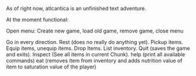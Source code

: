 As of right now, atlcantica is an unfinished text adventure.

At the moment functional:

Open menu:
    Create new game,
    load old game,
    remove game,
    close menu

Go in every direction.
Rest (does no really do anything yet).
Pickup items.
Equip items, unequip items.
Drop Items.
List inventory.
Quit (saves the game and exits).
Inspect (See all items in current Chunk).
help (print all available commands)
eat (removes item from inventory and adds
nutrition value of item to saturation value of the player)